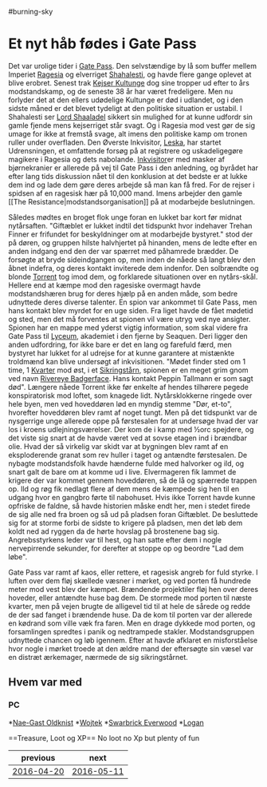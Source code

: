 #burning-sky

# Et nyt håb fødes i Gate Pass 
Det var urolige tider i [Gate Pass](./Gate%20Pass.md). Den selvstændige by lå som buffer mellem Imperiet [Ragesia](./Ragesia.md) og elverriget [Shahalesti](./Shahalesti.md), og havde flere gange oplevet at blive erobret. Senest trak [Kejser Kultunge](./Kejser%20Kultunge.md) dog sine tropper ud efter to års modstandskamp, og de seneste 38 år har været fredeligere. Men nu forlyder det at den ellers udødelige Kultunge er død i udlandet, og i den sidste måned er det blevet tydeligt at den politiske situation er ustabil. I Shahalesti ser [Lord Shaaladel](./Lord%20Shaaladel.md) sikkert sin mulighed for at kunne udfordr sin gamle fjende mens kejserriget står svagt. Og i Ragesia mod vest gør de sig umage for ikke at fremstå svage, alt imens den politiske kamp om tronen ruller under overfladen. Den Øverste Inkvisitor, [Leska](./Leska.md), har startet Udrensningen, et omfattende forsøg på at registrere og uskadeligegøre magikere i Ragesia og dets nabolande. [Inkvisitor](./Inkvisitor.md)er med masker af bjørnekranier er allerede på vej til Gate Pass i den anledning, og byrådet har efter lang tids diskussion nået til den konklusion at det bedste er at lukke dem ind og lade dem gøre deres arbejde så man kan få fred. For de rejser i spidsen af en ragesisk hær på 10,000 mand. Imens arbejder den gamle [[The Resistance|modstandsorganisation]] på at modarbejde beslutningen.

Således mødtes en broget flok unge foran en lukket bar kort før midnat nytårsaften. "Giftæblet er lukket indtil det tidspunkt hvor indehaver Trehan Finner er frifundet for beskyldninger om at modarbejde bystyret." stod der på døren, og gruppen hilste halvhjertet på hinanden, mens de ledte efter en anden indgang end den der var spærret med påhamrede brædder. De forsøgte at bryde sideindgangen op, men inden de nåede så langt blev den åbnet indefra, og deres kontakt inviterede dem indenfor. Den solbrændte og blonde [Torrent](./Torrent.md) tog imod dem, og forklarede situationen over en nytårs-skål. Hellere end at kæmpe mod den ragesiske overmagt havde modstandshæren brug for deres hjælp på en anden måde, som bedre udnyttede deres diverse talenter. En spion var ankommet til Gate Pass, men hans kontakt blev myrdet for en uge siden. Fra liget havde de fået mødetid og sted, men det må forventes at spionen vil være utryg ved nye ansigter. Spionen har en mappe med yderst vigtig information, som skal videre fra Gate Pass til [Lyceum](./Lyceum.md), akademiet i den fjerne by Seaquen. Deri ligger den anden udfordring, for ikke bare er det en lang og farefuld færd, men bystyret har lukket for al udrejse for at kunne garantere at mistænkte troldmænd kan blive undersøgt af inkvisitionen. "Mødet finder sted om 1 time, 1 [Kvarter](./Kvarter.md) mod øst, i et [Sikringstårn](./Sikringstårn.md), spionen er en meget grim gnom ved navn [Rivereye Badgerface](./Rivereye%20Badgerface.md). Hans kontakt Peppin Tallmann er som sagt død". Længere nåede Torrent ikke før enkelte af hendes tilhørere pegede konspiratorisk mod loftet, som knagede lidt. Nytårsklokkerne ringede over hele byen, men ved hoveddøren lød en myndig stemme "Dør, et-to", hvorefter hoveddøren blev ramt af noget tungt. Men på det tidspunkt var de nysgerrige unge allerede oppe på førstesalen for at undersøge hvad der var los i kroens udlejningsværelser. Der kom de i kamp med ½orc spejdere, og det viste sig snart at de havde været ved at sovse etagen ind i brændbar olie. Hvad der så virkelig var skidt var at bygningen blev ramt af en eksploderende granat som rev huller i taget og antændte førstesalen. De nybagte modstandsfolk havde hænderne fulde med halvorker og ild, og snart galt de bare om at komme ud i live. Elvermageren fik lammet de krigere der var kommet gennem hoveddøren, så de lå og spærrede trappen op. Ild og røg fik nedlagt flere af dem mens de kæmpede sig hen til en udgang hvor en gangbro førte til nabohuset. Hvis ikke Torrent havde kunne opfriske de faldne, så havde historien måske endt her, men i stedet firede de sig alle ned fra broen og så ud på pladsen foran Giftæblet. De besluttede sig for at storme forbi de sidste to krigere på pladsen, men det løb dem koldt ned ad ryggen da de hørte hovslag på brostenene bag sig. Angrebsstyrkens leder var til hest, og han satte efter dem i nogle nervepirrende sekunder, for derefter at stoppe op og beordre "Lad dem løbe".

Gate Pass var ramt af kaos, eller rettere, et ragesisk angreb for fuld styrke. I luften over dem fløj skællede væsner i mørket, og ved porten få hundrede meter mod vest blev der kæmpet. Brændende projektiler fløj hen over deres hoveder, eller antændte huse bag dem. De stormede mod porten til næste kvarter, men på vejen brugte de alligevel tid til at hele de sårede og redde de der sad fanget i brændende huse. Da de kom til porten var der allerede en kødrand som ville væk fra faren. Men en drage dykkede mod porten, og forsamlingen spredtes i panik og nedtrampede stakler. Modstandsgruppen udnyttede chancen og løb igennem. Efter at havde afklaret en misforståelse hvor nogle i mørket troede at den ældre mand der eftersøgte sin væsel var en distræt ærkemager, nærmede de sig sikringstårnet.      
 
## Hvem var med
### PC 
*[Nae-Gast Oldknist](./Nae-Gast%20Oldknist.md)
*[Wojtek](./Wojtek.md)
*[Swarbrick Everwood](./Swarbrick%20Everwood.md)
*[Logan](./Logan.md)

==Treasure, Loot og XP==
No loot no Xp but plenty of fun

| previous | next |
| --- | --- |
| [2016-04-20](./2016-04-20.md) | [2016-05-11](./2016-05-11.md) |

